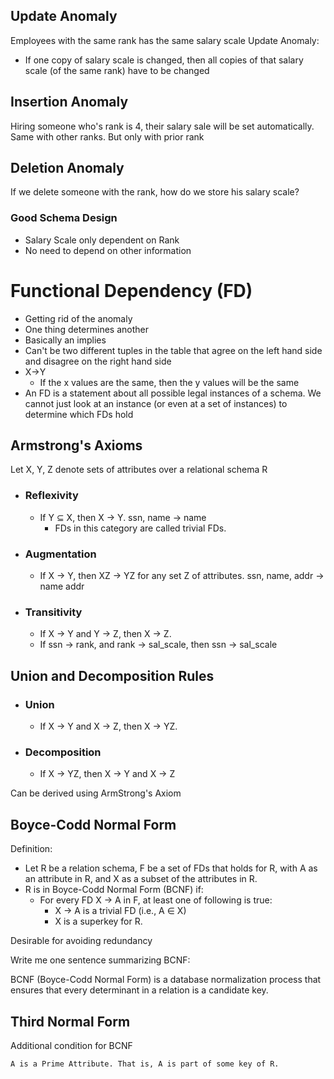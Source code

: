 ## Update Anomaly

Employees with the same rank has the same salary scale
Update Anomaly:
 - If one copy of salary scale is changed, then all copies of that salary scale (of the same rank) have to be changed

## Insertion Anomaly

Hiring someone who's rank is 4, their salary sale will be set automatically.
Same with other ranks. But only with prior rank

## Deletion Anomaly

If we delete someone with the rank, how do we store his salary scale?

### Good Schema Design

 - Salary Scale only dependent on Rank
 - No need to depend on other information

# Functional Dependency (FD)
- Getting rid of the anomaly
- One thing determines another
- Basically an implies
- Can't be two different tuples in the table that agree on the left hand side and disagree on the right hand side
- X->Y
	- If the x values are the same, then the y values will be the same
- An FD is a statement about all possible legal instances of a schema. We cannot just look at an instance (or even at a set of instances) to determine which FDs hold

## Armstrong's Axioms

Let X, Y, Z denote sets of attributes over a relational schema R

- ### Reflexivity
	- If Y ⊆ X, then X → Y. ssn, name → name 
		- FDs in this category are called trivial FDs.
- ### Augmentation
	- If X → Y, then XZ → YZ for any set Z of attributes. ssn, name, addr → name addr
- ### Transitivity
	- If X → Y and Y → Z, then X → Z.
	- If ssn → rank, and rank → sal_scale, then ssn → sal_scale

## Union and Decomposition Rules

- ### Union
	- If X → Y and X → Z, then X → YZ.
- ### Decomposition
	- If X → YZ, then X → Y and X → Z

Can be derived using ArmStrong's Axiom

## Boyce-Codd Normal Form

Definition: 
- Let R be a relation schema, F be a set of FDs that holds for R, with A as an attribute in R, and X as a subset of the attributes in R.
- R is in Boyce-Codd Normal Form (BCNF) if:
	- For every FD X → A in F, at least one of following is true: 
		- X → A is a trivial FD (i.e., A ∈ X) 
		- X is a superkey for R.

Desirable for avoiding redundancy

Write me one sentence summarizing BCNF:

BCNF (Boyce-Codd Normal Form) is a database normalization process that ensures that every determinant in a relation is a candidate key. 
## Third Normal Form

Additional condition for BCNF
```
A is a Prime Attribute. That is, A is part of some key of R.
```
